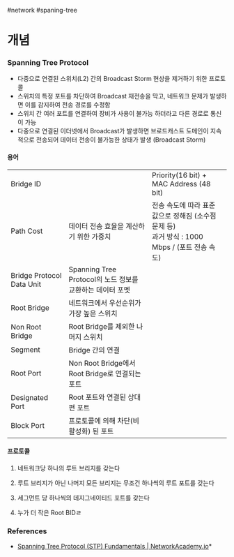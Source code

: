 #network #spaning-tree

# 개념

### Spanning Tree Protocol

* 다중으로 연결된 스위치(L2) 간의 Broadcast Storm 현상을 제거하기 위한 프로토콜
* 스위치의 특정 포트를 차단하여 Broadcast 재전송을 막고, 네트워크 문제가 발생하면 이를 감지하여 전송 경로를 수정함
* 스위치 간 여러 포트를 연결하여 장비가 사용이 불가능 하더라고 다른 경로로 통신이 가능
* 다중으로 연결된 이더넷에서 Broadcast가 발생하면 브로드캐스트 도메인이 지속적으로 전송되어 데이터 전송이 불가능한 상태가 발생 (Broadcast Storm)
#### 용어

|                           |                                            |                                                                   |
| ------------------------- | ------------------------------------------ | ----------------------------------------------------------------- |
| Bridge ID                 |                                            | Priority(16 bit) + MAC Address (48 bit)                           |
| Path Cost                 | 데이터 전송 효율을 계산하기 위한 가중치                     | 전송 속도에 따라 표준 값으로 정해짐 (소수점 문제 등)<br>과거 방식 : 1000 Mbps / (포트 전송 속도) |
| Bridge Protocol Data Unit | Spanning Tree Protocol의 노드 정보를 교환하는 데이터 포멧 |                                                                   |
| Root Bridge               | 네트워크에서 우선순위가 가장 높은 스위치                     |                                                                   |
| Non Root Bridge           | Root Bridge를 제외한 나머지 스위치                   |                                                                   |
| Segment                   | Bridge 간의 연결                               |                                                                   |
| Root Port                 | Non Root Bridge에서 Root Bridge로 연결되는 포트     |                                                                   |
| Designated Port           | Root 포트와 연결된 상대편 포트                        |                                                                   |
| Block Port                | 프로토콜에 의해 차단(비활성화) 된 포트                     |                                                                   |
#### 프로토콜

1. 네트워크당 하나의 루트 브리지를 갖는다
2. 루트 브리지가 아닌 나머지 모든 브리지는 무조건 하나씩의 루트 포트를 갖는다
3. 세그먼트 당 하나씩의 데지그네이티드 포트를 갖는다

4. 누가 더 작은 Root BIDㄹ

### References
* [Spanning Tree Protocol (STP) Fundamentals | NetworkAcademy.io](https://www.networkacademy.io/ccna/spanning-tree)*